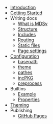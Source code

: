 * [Introduction](introduction)
* [Getting Started](getting-started)
* Writing docs
    - [What is MDSv](writing/mdsv)
    - [Structure](writing/structure)
    - [Includes](writing/includes)
    - [Routing](writing/routing)
    - [Static files](writing/static)
    - [Page settings](writing/settings)
* [Configuration](config/file)
    - [basepath](config/basepath)
    - [theme](config/theme)
    - [pathes](config/pathes)
    - [incPKG](config/incpkg)
    - [preprocess](config/preprocess)
* Builtins
    - [Example](builtins/example)
    - [Properties](builtins/properties)
* [Theming](theming)
* Publishing
    - [GitHub Pages](publishing/ghpages) 